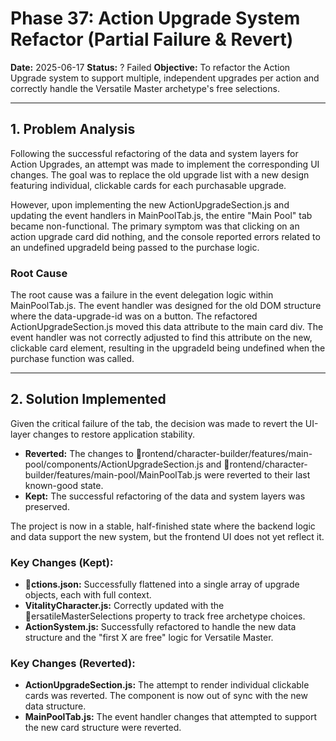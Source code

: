 # Phase 37: Action Upgrade System Refactor (Partial Failure & Revert)

**Date:** 2025-06-17
**Status:** ? Failed
**Objective:** To refactor the Action Upgrade system to support multiple, independent upgrades per action and correctly handle the Versatile Master archetype's free selections.

---

## 1. Problem Analysis

Following the successful refactoring of the data and system layers for Action Upgrades, an attempt was made to implement the corresponding UI changes. The goal was to replace the old upgrade list with a new design featuring individual, clickable cards for each purchasable upgrade.

However, upon implementing the new ActionUpgradeSection.js and updating the event handlers in MainPoolTab.js, the entire "Main Pool" tab became non-functional. The primary symptom was that clicking on an action upgrade card did nothing, and the console reported errors related to an undefined upgradeId being passed to the purchase logic.

### Root Cause

The root cause was a failure in the event delegation logic within MainPoolTab.js. The event handler was designed for the old DOM structure where the data-upgrade-id was on a button. The refactored ActionUpgradeSection.js moved this data attribute to the main card div. The event handler was not correctly adjusted to find this attribute on the new, clickable card element, resulting in the upgradeId being undefined when the purchase function was called.

---

## 2. Solution Implemented

Given the critical failure of the tab, the decision was made to revert the UI-layer changes to restore application stability.

*   **Reverted:** The changes to rontend/character-builder/features/main-pool/components/ActionUpgradeSection.js and rontend/character-builder/features/main-pool/MainPoolTab.js were reverted to their last known-good state.
*   **Kept:** The successful refactoring of the data and system layers was preserved.

The project is now in a stable, half-finished state where the backend logic and data support the new system, but the frontend UI does not yet reflect it.

### Key Changes (Kept):
*   **ctions.json:** Successfully flattened into a single array of upgrade objects, each with full context.
*   **VitalityCharacter.js:** Correctly updated with the ersatileMasterSelections property to track free archetype choices.
*   **ActionSystem.js:** Successfully refactored to handle the new data structure and the "first X are free" logic for Versatile Master.

### Key Changes (Reverted):
*   **ActionUpgradeSection.js:** The attempt to render individual clickable cards was reverted. The component is now out of sync with the new data structure.
*   **MainPoolTab.js:** The event handler changes that attempted to support the new card structure were reverted.
